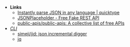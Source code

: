 - **Links**
	- [Instantly parse JSON in any language | quicktype](https://app.quicktype.io/)
	- [JSONPlaceholder - Free Fake REST API](https://jsonplaceholder.typicode.com/)
	- [public-apis/public-apis: A collective list of free APIs](https://github.com/public-apis/public-apis)
- *[CLI](CLI.md)*
	- [simeji/jid: json incremental digger](https://github.com/simeji/jid)
	- [jq](jq.md)
